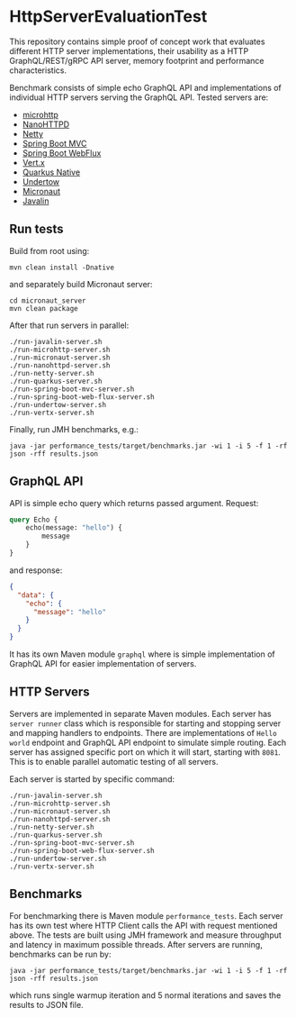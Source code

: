 # HttpServerEvaluationTest

This repository contains simple proof of concept work that evaluates different HTTP server implementations, 
their usability as a HTTP GraphQL/REST/gRPC API server, memory footprint and performance characteristics.

Benchmark consists of simple echo GraphQL API and implementations of individual HTTP servers serving the GraphQL API.
Tested servers are:

- [microhttp](https://github.com/ebarlas/microhttp)
- [NanoHTTPD](https://github.com/NanoHttpd/nanohttpd)
- [Netty](https://github.com/netty/netty)
- [Spring Boot MVC](https://docs.spring.io/spring-framework/docs/current/reference/html/web.html#spring-web)
- [Spring Boot WebFlux](https://docs.spring.io/spring-framework/docs/current/reference/html/web-reactive.html#spring-webflux)
- [Vert.x](https://github.com/eclipse-vertx/vert.x)
- [Quarkus Native](https://quarkus.io/)
- [Undertow](https://github.com/undertow-io/undertow)
- [Micronaut](https://micronaut.io/)
- [Javalin](https://github.com/tipsy/javalin)

## Run tests

Build from root using:
```
mvn clean install -Dnative
```
and separately build Micronaut server:
```
cd micronaut_server
mvn clean package
```

After that run servers in parallel:
```
./run-javalin-server.sh
./run-microhttp-server.sh
./run-micronaut-server.sh
./run-nanohttpd-server.sh
./run-netty-server.sh
./run-quarkus-server.sh
./run-spring-boot-mvc-server.sh
./run-spring-boot-web-flux-server.sh
./run-undertow-server.sh
./run-vertx-server.sh
```

Finally, run JMH benchmarks, e.g.:
```
java -jar performance_tests/target/benchmarks.jar -wi 1 -i 5 -f 1 -rf json -rff results.json
```

## GraphQL API

API is simple echo query which returns passed argument.
Request:
```graphql
query Echo {
    echo(message: "hello") {
        message
    }
}
```
and response:
```json
{
  "data": {
    "echo": {
      "message": "hello"
    }
  }
}
```

It has its own Maven module `graphql` where is simple implementation of GraphQL API for easier implementation of servers.

## HTTP Servers

Servers are implemented in separate Maven modules.
Each server has `server runner` class which is responsible for starting and stopping server and mapping handlers
to endpoints.
There are implementations of `Hello world` endpoint and GraphQL API endpoint to simulate simple routing.
Each server has assigned specific port on which it will start, starting with `8081`.
This is to enable parallel automatic testing of all servers.

Each server is started by specific command:

```
./run-javalin-server.sh
./run-microhttp-server.sh
./run-micronaut-server.sh
./run-nanohttpd-server.sh
./run-netty-server.sh
./run-quarkus-server.sh
./run-spring-boot-mvc-server.sh
./run-spring-boot-web-flux-server.sh
./run-undertow-server.sh
./run-vertx-server.sh
```

## Benchmarks

For benchmarking there is Maven module `performance_tests`.
Each server has its own test where HTTP Client calls the API with request mentioned above.
The tests are built using JMH framework and measure throughput and latency in maximum possible threads.
After servers are running, benchmarks can be run by:
```
java -jar performance_tests/target/benchmarks.jar -wi 1 -i 5 -f 1 -rf json -rff results.json
```
which runs single warmup iteration and 5 normal iterations and saves the results to JSON file.